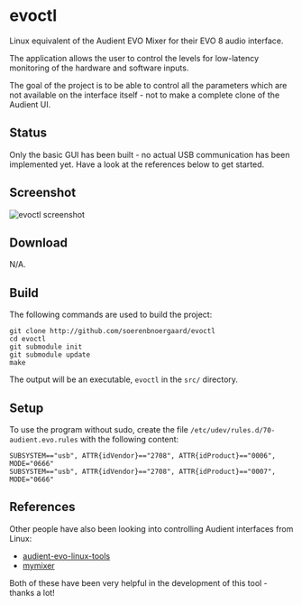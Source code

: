 # evoctl

Linux equivalent of the Audient EVO Mixer for their EVO 8 audio interface.

The application allows the user to control the levels for low-latency monitoring of the hardware and software inputs.

The goal of the project is to be able to control all the parameters which are not available on the interface itself - not to make a complete clone of the Audient UI.

## Status

Only the basic GUI has been built - no actual USB communication has been implemented yet. Have a look at the references below to get started.

## Screenshot

![evoctl screenshot](https://raw.githubusercontent.com/soerenbnoergaard/evoctl/main/doc/screenshot1.png)

## Download

N/A.

## Build

The following commands are used to build the project:

    git clone http://github.com/soerenbnoergaard/evoctl
    cd evoctl
    git submodule init
    git submodule update
    make

The output will be an executable, `evoctl` in the `src/` directory.

## Setup

To use the program without sudo, create the file `/etc/udev/rules.d/70-audient.evo.rules` with the following content:

    SUBSYSTEM=="usb", ATTR{idVendor}=="2708", ATTR{idProduct}=="0006", MODE="0666"
    SUBSYSTEM=="usb", ATTR{idVendor}=="2708", ATTR{idProduct}=="0007", MODE="0666"

## References

Other people have also been looking into controlling Audient interfaces from Linux:

- [audient-evo-linux-tools](https://github.com/vijay-prema/audient-evo-linux-tools)
- [mymixer](https://github.com/r00tman/mymixer)

Both of these have been very helpful in the development of this tool - thanks a lot!

